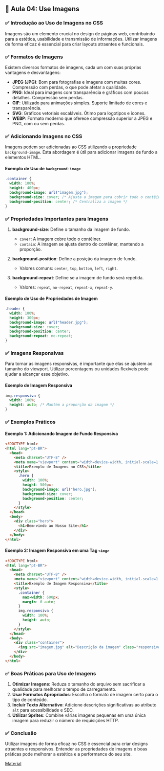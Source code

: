 ## 📝 Aula 04: Use Imagens

### ✅ Introdução ao Uso de Imagens no CSS

Imagens são um elemento crucial no design de páginas web, contribuindo para a estética, usabilidade e transmissão de informações. Utilizar imagens de forma eficaz é essencial para criar layouts atraentes e funcionais.

### ✅ Formatos de Imagens

Existem diversos formatos de imagens, cada um com suas próprias vantagens e desvantagens:

- **JPEG (JPG)**: Bom para fotografias e imagens com muitas cores. Compressão com perdas, o que pode afetar a qualidade.
- **PNG**: Ideal para imagens com transparência e gráficos com poucos detalhes. Compressão sem perdas.
- **GIF**: Utilizado para animações simples. Suporte limitado de cores e transparência.
- **SVG**: Gráficos vetoriais escaláveis. Ótimo para logotipos e ícones.
- **WEBP**: Formato moderno que oferece compressão superior a JPEG e PNG, com ou sem perdas.

### ✅ Adicionando Imagens no CSS

Imagens podem ser adicionadas ao CSS utilizando a propriedade `background-image`. Esta abordagem é útil para adicionar imagens de fundo a elementos HTML.

#### Exemplo de Uso de `background-image`

```css
.container {
  width: 100%;
  height: 400px;
  background-image: url("imagem.jpg");
  background-size: cover; /* Ajusta a imagem para cobrir todo o contêiner */
  background-position: center; /* Centraliza a imagem */
}
```

### ✅ Propriedades Importantes para Imagens

1. **background-size**: Define o tamanho da imagem de fundo.

   - `cover`: A imagem cobre todo o contêiner.
   - `contain`: A imagem se ajusta dentro do contêiner, mantendo a proporção.

2. **background-position**: Define a posição da imagem de fundo.

   - Valores comuns: `center`, `top`, `bottom`, `left`, `right`.

3. **background-repeat**: Define se a imagem de fundo será repetida.
   - Valores: `repeat`, `no-repeat`, `repeat-x`, `repeat-y`.

#### Exemplo de Uso de Propriedades de Imagem

```css
.header {
  width: 100%;
  height: 300px;
  background-image: url("header.jpg");
  background-size: cover;
  background-position: center;
  background-repeat: no-repeat;
}
```

### ✅ Imagens Responsivas

Para tornar as imagens responsivas, é importante que elas se ajustem ao tamanho do viewport. Utilizar porcentagens ou unidades flexíveis pode ajudar a alcançar esse objetivo.

#### Exemplo de Imagem Responsiva

```css
img.responsiva {
  width: 100%;
  height: auto; /* Mantém a proporção da imagem */
}
```

### ✅ Exemplos Práticos

#### Exemplo 1: Adicionando Imagem de Fundo Responsiva

```html
<!DOCTYPE html>
<html lang="pt-BR">
  <head>
    <meta charset="UTF-8" />
    <meta name="viewport" content="width=device-width, initial-scale=1.0" />
    <title>Exemplo de Imagens no CSS</title>
    <style>
      .hero {
        width: 100%;
        height: 500px;
        background-image: url("hero.jpg");
        background-size: cover;
        background-position: center;
      }
    </style>
  </head>
  <body>
    <div class="hero">
      <h1>Bem-vindo ao Nosso Site</h1>
    </div>
  </body>
</html>
```

#### Exemplo 2: Imagem Responsiva em uma Tag `<img>`

```html
<!DOCTYPE html>
<html lang="pt-BR">
  <head>
    <meta charset="UTF-8" />
    <meta name="viewport" content="width=device-width, initial-scale=1.0" />
    <title>Exemplo de Imagem Responsiva</title>
    <style>
      .container {
        max-width: 600px;
        margin: 0 auto;
      }
      img.responsiva {
        width: 100%;
        height: auto;
      }
    </style>
  </head>
  <body>
    <div class="container">
      <img src="imagem.jpg" alt="Descrição da imagem" class="responsiva" />
    </div>
  </body>
</html>
```

### ✅ Boas Práticas para Uso de Imagens

1. **Otimizar Imagens**: Reduza o tamanho do arquivo sem sacrificar a qualidade para melhorar o tempo de carregamento.
2. **Usar Formatos Apropriados**: Escolha o formato de imagem certo para o tipo de conteúdo.
3. **Incluir Texto Alternativo**: Adicione descrições significativas ao atributo `alt` para acessibilidade e SEO.
4. **Utilizar Sprites**: Combine várias imagens pequenas em uma única imagem para reduzir o número de requisições HTTP.

### ✅ Conclusão

Utilizar imagens de forma eficaz no CSS é essencial para criar designs atraentes e responsivos. Entender as propriedades de imagens e boas práticas pode melhorar a estética e a performance do seu site.

[Material](./Use%20imagens.pdf)

